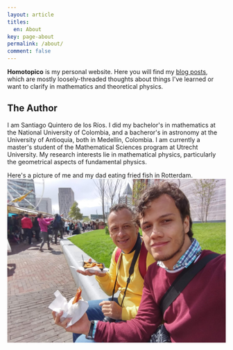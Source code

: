 ```yaml
---
layout: article
titles:
  en: About
key: page-about
permalink: /about/
comment: false
---
```

**Homotopico** is my personal website. Here you will find my [blog posts](/),
which are mostly loosely-threaded thoughts about things I've learned or want to
clarify in mathematics and theoretical physics.

The Author
--------
I am Santiago Quintero de los Ríos. I did my bachelor's in mathematics at the
National University of Colombia, and a bacheror's in astronomy at the University of
Antioquia, both in Medellín, Colombia. I am currently a master's student of the Mathematical
Sciences program at Utrecht University. My research interests
lie in mathematical physics, particularly the geometrical
aspects of fundamental physics.

Here's a picture of me and my dad eating fried fish in Rotterdam.
![](/assets/images/den-haag.jpg)
